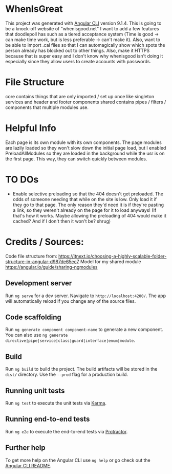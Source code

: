 # WhenIsGreat

This project was generated with [Angular CLI](https://github.com/angular/angular-cli) version 9.1.4.
This is going to be a knock-off website of "whenisgood.net" I want to add a few features that doodlepoll has such as a tiered acceptance system (Time is good -> can make time work, but is less preferable -> can't make it). Also, want to be able to import .cal files so that I can automagically show which spots the person already has blocked out to other things. Also, make it HTTPS because that is super easy and I don't know why whenisgood isn't doing it especially since they allow users to create accounts with passwords.

# File Structure
core contains things that are only imported / set up once like singleton services and header and footer components
shared contains pipes / filters / components that multiple modules use.

# Helpful Info
Each page is its own module with its own components. The page modules are lazily loaded so they won't slow down the initial page load, but I enabled PreloadAllModules so they are loaded in the background while the usr is on the first page. This way, they can switch quickly between modules.


# TO DOs
- Enable selective preloading so that the 404 doesn't get preloaded. The odds of someone needing that while on the site is low. Only load it if they go to that page. The only reason they'd need it is if they're pasting a link, so they weren't already on the page for it to load anyways! (If that's how it works. Maybe allowing the preloading of 404 would make it cached? And if I don't then it won't be? shrug)

# Credits / Sources:
Code file structure from: https://itnext.io/choosing-a-highly-scalable-folder-structure-in-angular-d987de65ec7
Model for my shared module https://angular.io/guide/sharing-ngmodules

## Development server

Run `ng serve` for a dev server. Navigate to `http://localhost:4200/`. The app will automatically reload if you change any of the source files.

## Code scaffolding

Run `ng generate component component-name` to generate a new component. You can also use `ng generate directive|pipe|service|class|guard|interface|enum|module`.

## Build

Run `ng build` to build the project. The build artifacts will be stored in the `dist/` directory. Use the `--prod` flag for a production build.

## Running unit tests

Run `ng test` to execute the unit tests via [Karma](https://karma-runner.github.io).

## Running end-to-end tests

Run `ng e2e` to execute the end-to-end tests via [Protractor](http://www.protractortest.org/).

## Further help

To get more help on the Angular CLI use `ng help` or go check out the [Angular CLI README](https://github.com/angular/angular-cli/blob/master/README.md).
